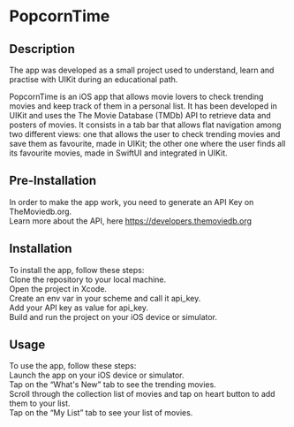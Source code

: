 # PopcornTime


## **Description**

The app was developed as a small project used to understand, learn and practise with UIKit during an educational path.

PopcornTime is an iOS app that allows movie lovers to check trending movies and keep track of them in a personal list.
It has been developed in UIKit and uses the The Movie Database (TMDb) API to retrieve data and posters of movies. 
It consists in a tab bar that allows flat navigation among two different views: one that allows the user to check trending movies and save them as favourite, made in UIKit; the other one where the user finds all its favourite movies, made in SwiftUI and integrated in UIKit.


## **Pre-Installation**

In order to make the app work, you need to generate an API Key on TheMoviedb.org.
<br>Learn more about the API, here
https://developers.themoviedb.org


## **Installation**

To install the app, follow these steps:
<br>Clone the repository to your local machine.
<br>Open the project in Xcode.
<br>Create an env var in your scheme and call it api_key.
<br>Add your API key as value for api_key.
<br>Build and run the project on your iOS device or simulator.

## **Usage**

To use the app, follow these steps:
<br>Launch the app on your iOS device or simulator.
<br>Tap on the “What's New” tab to see the trending movies.
<br>Scroll through the collection list of movies and tap on heart button to add them to your list.
<br>Tap on the “My List” tab to see your list of movies.
